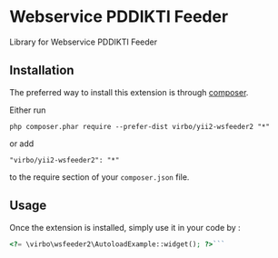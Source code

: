 Webservice PDDIKTI Feeder
=========================
Library for Webservice PDDIKTI Feeder

Installation
------------

The preferred way to install this extension is through [composer](http://getcomposer.org/download/).

Either run

```
php composer.phar require --prefer-dist virbo/yii2-wsfeeder2 "*"
```

or add

```
"virbo/yii2-wsfeeder2": "*"
```

to the require section of your `composer.json` file.


Usage
-----

Once the extension is installed, simply use it in your code by  :

```php
<?= \virbo\wsfeeder2\AutoloadExample::widget(); ?>```